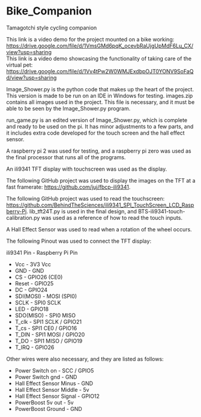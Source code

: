 # Bike_Companion
Tamagotchi style cycling companion

This link is a video demo for the project mounted on a bike working: https://drive.google.com/file/d/1VmsGMd6pqK_ocevbRaUjgUpMdF6Lu_CX/view?usp=sharing <br />
This link is a video demo showcasing the functionality of taking care of the virtual pet: https://drive.google.com/file/d/1Vv4tPw2W0WMJExdbpOJT0YONV9SoFaQd/view?usp=sharing

Image_Shower.py is the python code that makes up the heart of the project. This version is made to be run on an IDE in Windows for testing.
images.zip contains all images used in the project. This file is necessary, and it must be able to be seen by the Image_Shower.py program.

run_game.py is an edited version of Image_Shower.py, which is complete and ready to be used on the pi. It has minor adjustments to a few parts, and it includes extra code developed for the touch screen and the hall effect sensor.

A raspberry pi 2 was used for testing, and a raspberry pi zero was used as the final processor that runs all of the programs.

An ili9341 TFT display with touchscreen was used as the display.

The following GitHub project was used to display the images on the TFT at a fast framerate: https://github.com/juj/fbcp-ili9341. 

The following GitHub project was used to read the touchscreen: https://github.com/BehindTheSciences/ili9341_SPI_TouchScreen_LCD_Raspberry-Pi. lib_tft24T.py is used in the final design, and BTS-ili9341-touch-calibration.py was used as a reference of how to read the touch inputs. 

A Hall Effect Sensor was used to read when a rotation of the wheel occurs.

The following Pinout was used to connect the TFT display:

ili9341 Pin -	Raspberry Pi Pin
 * Vcc 		   - 3V3 Vcc
 * GND 		   - GND
 * CS 		   - GPIO26 (CE0)
 * Reset 		 - GPIO25
 * DC 		   - GPIO24
 * SDI(MOSI) -	MOSI (SPI0)
 * SCLK 		 - SPI0 SCLK
 * LED 		   - GPIO18
 * SDO(MISO) -	SPI0 MISO
 * T_clk 		 - SPI1 SCLK 	/ GPIO21
 * T_cs 		 - SPI1 CE0	/ GPIO16 
 * T_DIN 		 - SPI1 MOSI	/ GPIO20
 * T_DO 		 - SPI1 MISO	/ GPIO19
 * T_IRQ 		 - GPIO26

Other wires were also necessary, and they are listed as follows:
 * Power Switch on - SCC / GPIO5
 * Power Switch gnd - GND
 * Hall Effect Sensor Minus - GND
 * Hall Effect Sensor Middle - 5v
 * Hall Effect Sensor Signal - GPIO12
 * PowerBoost 5v out - 5v
 * PowerBoost Ground - GND
